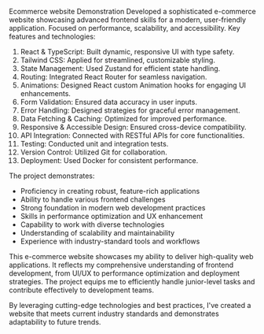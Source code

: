 
Ecommerce website Demonstration
Developed a sophisticated e-commerce website showcasing advanced frontend skills for a modern, user-friendly application. Focused on performance, scalability, and accessibility.
Key features and technologies:

1. React & TypeScript: Built dynamic, responsive UI with type safety.
2. Tailwind CSS: Applied for streamlined, customizable styling.
3. State Management: Used Zustand for efficient state handling.
4. Routing: Integrated React Router for seamless navigation.
5. Animations: Designed React custom Animation hooks for engaging UI enhancements.
6. Form Validation: Ensured data accuracy in user inputs.
7. Error Handling: Designed strategies for graceful error management.
8. Data Fetching & Caching: Optimized for improved performance.
9. Responsive & Accessible Design: Ensured cross-device compatibility.
10. API Integration: Connected with RESTful APIs for core functionalities.
11. Testing: Conducted unit and integration tests.
12. Version Control: Utilized Git for collaboration.
13. Deployment: Used Docker for consistent performance.

The project demonstrates:
- Proficiency in creating robust, feature-rich applications
- Ability to handle various frontend challenges
- Strong foundation in modern web development practices
- Skills in performance optimization and UX enhancement
- Capability to work with diverse technologies
- Understanding of scalability and maintainability
- Experience with industry-standard tools and workflows

This e-commerce website showcases my ability to deliver high-quality web applications. It reflects my comprehensive understanding of frontend development, from UI/UX to performance optimization and deployment strategies. The project equips me to efficiently handle junior-level tasks and contribute effectively to development teams.

By leveraging cutting-edge technologies and best practices, I've created a website that meets current industry standards and demonstrates adaptability to future trends.
